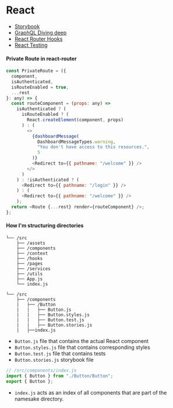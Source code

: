 # React

- [Storybook](https://dev.to/estheragbaje/learn-to-use-storybookjs-in-your-react-project-4nf2)
- [GraphQL Diving deep](https://dev.to/timecampus/graphql-diving-deep-4hnm)
- [React Router Hooks](https://dev.to/dauntless/react-routers-useroutes-hook-38fc)
- [React Testing](https://dev.to/ohdylan/react-component-testing-54ie)
#### Private Route in react-router

```js
const PrivateRoute = ({
  component,
  isAuthenticated,
  isRouteEnabled = true,
  ...rest
}: any) => {
  const routeComponent = (props: any) =>
    isAuthenticated ? (
      isRouteEnabled ? (
        React.createElement(component, props)
      ) : (
        <>
          {dashboardMessage(
            DashboardMessageTypes.warning,
            "You don't have access to this resources.",
            5
          )}
          <Redirect to={{ pathname: "/welcome" }} />
        </>
      )
    ) : !isAuthenticated ? (
      <Redirect to={{ pathname: "/login" }} />
    ) : (
      <Redirect to={{ pathname: "/welcome" }} />
    );
  return <Route {...rest} render={routeComponent} />;
};
```

#### How I'm structuring directories

```
└── /src
    ├── /assets
    ├── /components
    ├── /context
    ├── /hooks
    ├── /pages
    ├── /services
    ├── /utils
    ├── App.js
    └── index.js
```

```
└── /src
    ├── /components
    |   ├── /Button
    |   |   ├── Button.js
    |   |   ├── Button.styles.js
    |   |   ├── Button.test.js
    |   |   ├── Button.stories.js
    |   ├──index.js
```

- `Button.js` file that contains the actual React component
- `Button.styles.js` file that contains corresponding styles
- `Button.test.js` file that contains tests
- `Button.stories.js` storybook file

```js
// /src/components/index.js
import { Button } from "./Button/Button";
export { Button };
```

- `index.js` acts as an index of all components that are part of the namesake directory.
